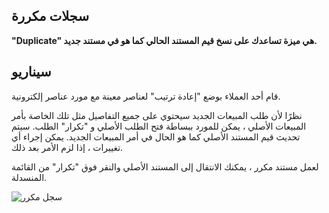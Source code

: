 ## سجلات مكررة

**"Duplicate" هي ميزة تساعدك على نسخ قيم المستند الحالي كما هو في مستند جديد.**

## سيناريو

قام أحد العملاء بوضع "إعادة ترتيب" لعناصر معينة مع مورد عناصر إلكترونية.

نظرًا لأن طلب المبيعات الجديد سيحتوي على جميع التفاصيل مثل تلك الخاصة بأمر المبيعات الأصلي ، يمكن للمورد ببساطة فتح الطلب الأصلي و "تكرار" الطلب. سيتم تحديث قيم المستند الأصلي كما هو الحال في أمر المبيعات الجديد. يمكن إجراء أي تغييرات ، إذا لزم الأمر بعد ذلك.

لعمل مستند مكرر ، يمكنك الانتقال إلى المستند الأصلي والنقر فوق "تكرار" من القائمة المنسدلة.

![سجل مكرر](https://docs.erpnext.com/files/using-duplicate-record-1.gif)